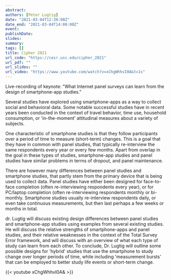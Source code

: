 ```yaml
---
abstract:
authors: [Peter Lugtig]
date: "2021-03-04T12:30:00Z"
date_end: "2021-03-04T14:00:00Z"
event:
publishDate: 
slides:
summary:
tags: []
title: Cipher 2021
url_code: "https://cesr.usc.edu/cipher_2021"
url_pdf: ""
url_slides: ""
url_video: "https://www.youtube.com/watch?v=xChgWhhvI0A&t=1s"
---
```

Live-recording of keynote: "What Internet panel surveys can learn from the design of smartphone-app studies."

Several studies have explored using smartphone-apps as a way to collect social and behavioral data. Some notable successful studies have in recent years been conducted in the context of travel behavior, time use, household consumption, or 'in-the-moment' attitudinal measures about a variety of subjects. 

One characteristic of smartphone studies is that they follow participants over a period of time to measure (short-term) changes. This is a goal that they have in common with panel studies, that typically re-interview the same respondents every year or every few months. Apart from overlap in the goal in these types of studies, smartphone-app studies and panel studies have similar problems in terms of dropout, and panel maintenance. 

There are however many differences between panel studies and smartphone studies, that partly stem from the primary device that is being used to collect data. Panel studies have either been designed for face-to-face completion (often re-interviewing respondents every year), or for PC/laptop completion (often re-interviewing respondents monthly or bi-monthly. Smartphone studies usually re-interview respondents daily, or even take continuous measurements, but then last perhaps a few weeks or months in total.

dr. Lugtig will discuss existing design differences between panel studies and smartphone-app studies using examples from several existing studies. He will discuss the relative strengths of smartphone-apps and panel studies, and their relative weaknesses in the context of the Total Survey Error framework, and will discuss with an overview of what each type of study can learn from each other. To conclude, Dr. Lugtig will outline some possible designs for 'hybrid' studies that use the smartphone to study change over longer periods of time, while including 'measurement bursts' that can be employed to better study life events or short-term change.


{{< youtube xChgWhhvI0A& >}}